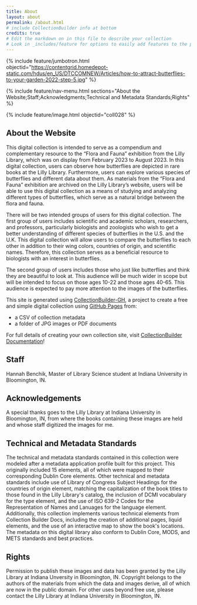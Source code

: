 ```yaml
---
title: About
layout: about
permalink: /about.html
# include CollectionBuilder info at bottom
credits: true
# Edit the markdown on in this file to describe your collection
# Look in _includes/feature for options to easily add features to the page
---
```


{% include feature/jumbotron.html objectid="https://contentgrid.homedepot-static.com/hdus/en_US/DTCCOMNEW/Articles/how-to-attract-butterflies-to-your-garden-2022-step-5.jpg" %}

{% include feature/nav-menu.html sections="About the Website;Staff;Acknowledgments;Technical and Metadata Standards;Rights" %}

{% include feature/image.html objectid="coll028" %}


## About the Website

This digital collection is intended to serve as a compendium and complementary resource to the “Flora and Fauna” exhibition from the Lilly Library, which was on display from February 2023 to August 2023. In this digital collection, users can observe how butterflies are depicted in rare books at the Lilly Library. Furthermore, users can explore various species of butterflies and different data about them. As materials from the “Flora and Fauna” exhibition are archived on the Lilly Library’s website, users will be able to use this digital collection as a means of studying and analyzing different types of butterflies, which serve as a natural bridge between the flora and fauna.

There will be two intended groups of users for this digital collection. The first group of users includes scientific and academic scholars, researchers, and professors, particularly biologists and zoologists who wish to get a better understanding of different species of butterflies in the U.S. and the U.K. This digital collection will allow users to compare the butterflies to each other in addition to their wing colors, countries of origin, and scientific names. Therefore, this collection serves as a beneficial resource to biologists with an interest in butterflies. 

The second group of users includes those who just like butterflies and think they are beautiful to look at. This audience will be much wider in scope but will be intended to focus on those ages 10-22 and those ages 40-65. This audience is expected to pay more attention to the images of the butterflies. 

This site is generated using [CollectionBuilder-GH](https://collectionbuilding.github.io/gh/), a project to create a free and simple digital collection using [GitHub Pages](https://pages.github.com/) from: 

- a CSV of collection metadata
- a folder of JPG images or PDF documents


For full details of creating your own collection site, visit [CollectionBuilder Documentation](https://collectionbuilder.github.io/cb-docs/)!

## Staff

Hannah Benchik, Master of Library Science student at Indiana University in Bloomington, IN.

## Acknowledgements

A special thanks goes to the Lilly Library at Indiana University in Bloomington, IN, from where the books containing these images are held and whose staff digitized the images for me.

## Technical and Metadata Standards

The technical and metadata standards contained in this collection were modeled after a metadata application profile built for this project. This originally included 15 elements, all of which were mapped to their corresponding Dublin Core elements. Other technical and metadata standards include use of Library of Congress Subject Headings for the countries of origin element, matching the capitalization of the book titles to those found in the Lilly Library's catalog, the inclusion of DCMI vocabulary for the type element, and the use of ISO 639-2 Codes for the Representation of Names and Lanuages for the language element. Additionally, this collection implements various technical elements from Collection Builder Docs, including the creation of additional pages, liquid elements, and the use of an interactive map to show the book's locations. The metadata on this digital library also conform to Dublin Core, MODS, and METS standards and best practices.

## Rights

Permission to publish these images and data has been granted by the Lilly Library at Indiana Unversity in Bloomington, IN. Copyright belongs to the authors of the materials from which the data and images derive, all of which are now in the public domain. For other uses beyond free use, please contact the Lilly Library at Indiana University in Bloomington, IN.

